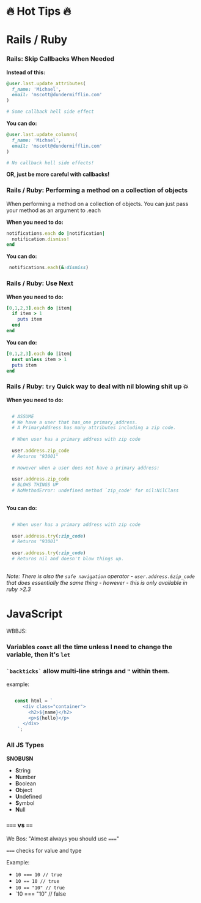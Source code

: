 # 🔥 Hot Tips 🔥
# Rails / Ruby 

### Rails: Skip Callbacks When Needed

**Instead of this:**

````ruby 
@user.last.update_attributes(
  f_name: 'Michael',
  email: 'mscott@dundermifflin.com'
)

# Some callback hell side effect
````


**You can do:**

````ruby
@user.last.update_columns(
  f_name: 'Michael',
  email: 'mscott@dundermifflin.com'
)

# No callback hell side effects!
````

**OR, just be more careful with callbacks!** 


### Rails / Ruby: Performing a method on a collection of objects
When performing a method on a collection of objects. You can just pass your method as an argument to .each 

**When you need to do:**

````ruby
notifications.each do |notification|
  notification.dismiss!
end
````

**You can do:**

````ruby
 notifications.each(&:dismiss)
````

### Rails / Ruby: Use Next 

**When you need to do:**

````ruby 
[0,1,2,3].each do |item|
  if item > 1 
    puts item
  end
end
````

**You can do:** 

````ruby 
[0,1,2,3].each do |item|
  next unless item > 1
  puts item
end
````

### Rails / Ruby: `try` Quick way to deal with nil blowing shit up 💥 

**When you need to do:**

````ruby

  # ASSUME
  # We have a user that has_one primary_address. 
  # A PrimaryAddress has many attributes including a zip code. 
  
  # When user has a primary address with zip code
  
  user.address.zip_code
  # Returns "93001" 
  
  # However when a user does not have a primary address: 
  
  user.address.zip_code
  # BLOWS THINGS UP
  # NoMethodError: undefined method `zip_code' for nil:NilClass
  
````

**You can do:**

````ruby

  # When user has a primary address with zip code
  
  user.address.try(:zip_code)
  # Returns "93001" 
  
  user.address.try(:zip_code)
  # Returns nil and doesn't blow things up. 
  
````

*Note: There is also the `safe navigation` operator - `user.address.&zip_code` that does essentially the same thing -  however - this is only available in ruby >2.3*




# JavaScript 

WBBJS: 
### Variables `const` all the time unless I need to change the variable, then it's `let` 


### `` `backticks` `` allow multi-line strings and `"` within them. 

example: 

````js 

   const html = `
      <div class="container">
        <h2>${name}</h2>
        <p>${hello}</p>
      </div>
    `;


````

### All JS Types

**SNOBUSN**

- **S**tring
- **N**umber
- **B**oolean 
- **O**bject
- **U**ndefined
- **S**ymbol
- **N**ull

### `===` vs `==` 

We Bos: "Almost always you should use `===`"

`===` checks for value and type

Example: 

- `10 === 10 // true` 
-  `10 == 10 // true` 
- `10 == "10" // true`
- `10 === "10" // false

